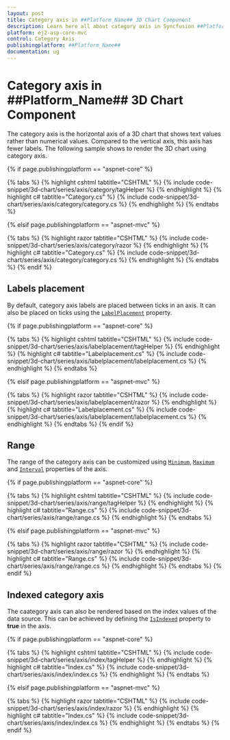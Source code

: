 ```yaml
---
layout: post
title: Category axis in ##Platform_Name## 3D Chart Component
description: Learn here all about category axis in Syncfusion ##Platform_Name## 3D Chart component of Syncfusion Essential JS 2 and more.
platform: ej2-asp-core-mvc
control: Category Axis
publishingplatform: ##Platform_Name##
documentation: ug
---
```



# Category axis in ##Platform_Name## 3D Chart Component

The category axis is the horizontal axis of a 3D chart that shows text values rather than numerical values. Compared to the vertical axis, this axis has fewer labels. The following sample shows to render the 3D chart using category axis.

{% if page.publishingplatform == "aspnet-core" %}

{% tabs %}
{% highlight cshtml tabtitle="CSHTML" %}
{% include code-snippet/3d-chart/series/axis/category/tagHelper %}
{% endhighlight %}
{% highlight c# tabtitle="Category.cs" %}
{% include code-snippet/3d-chart/series/axis/category/category.cs %}
{% endhighlight %}
{% endtabs %}

{% elsif page.publishingplatform == "aspnet-mvc" %}

{% tabs %}
{% highlight razor tabtitle="CSHTML" %}
{% include code-snippet/3d-chart/series/axis/category/razor %}
{% endhighlight %}
{% highlight c# tabtitle="Category.cs" %}
{% include code-snippet/3d-chart/series/axis/category/category.cs %}
{% endhighlight %}
{% endtabs %}
{% endif %}



## Labels placement

By default, category axis labels are placed between ticks in an axis. It can also be placed on ticks using the [`LabelPlacement`](https://help.syncfusion.com/cr/aspnetmvc-js2/Syncfusion.EJ2.Charts.Chart3DAxis.html#Syncfusion_EJ2_Charts_Chart3DAxis_LabelPlacement) property.

{% if page.publishingplatform == "aspnet-core" %}

{% tabs %}
{% highlight cshtml tabtitle="CSHTML" %}
{% include code-snippet/3d-chart/series/axis/labelplacement/tagHelper %}
{% endhighlight %}
{% highlight c# tabtitle="Labelplacement.cs" %}
{% include code-snippet/3d-chart/series/axis/labelplacement/labelplacement.cs %}
{% endhighlight %}
{% endtabs %}

{% elsif page.publishingplatform == "aspnet-mvc" %}

{% tabs %}
{% highlight razor tabtitle="CSHTML" %}
{% include code-snippet/3d-chart/series/axis/labelplacement/razor %}
{% endhighlight %}
{% highlight c# tabtitle="Labelplacement.cs" %}
{% include code-snippet/3d-chart/series/axis/labelplacement/labelplacement.cs %}
{% endhighlight %}
{% endtabs %}
{% endif %}



## Range

The range of the category axis can be customized using [`Minimum`](https://help.syncfusion.com/cr/aspnetmvc-js2/Syncfusion.EJ2.Charts.Chart3DAxis.html#Syncfusion_EJ2_Charts_Chart3DAxis_Minimum), [`Maximum`](https://help.syncfusion.com/cr/aspnetmvc-js2/Syncfusion.EJ2.Charts.Chart3DAxis.html#Syncfusion_EJ2_Charts_Chart3DAxis_Maximum) and [`Interval`](https://help.syncfusion.com/cr/aspnetmvc-js2/Syncfusion.EJ2.Charts.Chart3DAxis.html#Syncfusion_EJ2_Charts_Chart3DAxis_Interval) properties of the axis.

{% if page.publishingplatform == "aspnet-core" %}

{% tabs %}
{% highlight cshtml tabtitle="CSHTML" %}
{% include code-snippet/3d-chart/series/axis/range/tagHelper %}
{% endhighlight %}
{% highlight c# tabtitle="Range.cs" %}
{% include code-snippet/3d-chart/series/axis/range/range.cs %}
{% endhighlight %}
{% endtabs %}

{% elsif page.publishingplatform == "aspnet-mvc" %}

{% tabs %}
{% highlight razor tabtitle="CSHTML" %}
{% include code-snippet/3d-chart/series/axis/range/razor %}
{% endhighlight %}
{% highlight c# tabtitle="Range.cs" %}
{% include code-snippet/3d-chart/series/axis/range/range.cs %}
{% endhighlight %}
{% endtabs %}
{% endif %}



## Indexed category axis

The caategory axis can also be rendered based on the index values of the data source. This can be achieved by defining the [`IsIndexed`](https://help.syncfusion.com/cr/aspnetmvc-js2/Syncfusion.EJ2.Charts.Chart3DAxis.html#Syncfusion_EJ2_Charts_Chart3DAxis_IsIndexed) property to **true** in the axis.

{% if page.publishingplatform == "aspnet-core" %}

{% tabs %}
{% highlight cshtml tabtitle="CSHTML" %}
{% include code-snippet/3d-chart/series/axis/index/tagHelper %}
{% endhighlight %}
{% highlight c# tabtitle="Index.cs" %}
{% include code-snippet/3d-chart/series/axis/index/index.cs %}
{% endhighlight %}
{% endtabs %}

{% elsif page.publishingplatform == "aspnet-mvc" %}

{% tabs %}
{% highlight razor tabtitle="CSHTML" %}
{% include code-snippet/3d-chart/series/axis/index/razor %}
{% endhighlight %}
{% highlight c# tabtitle="Index.cs" %}
{% include code-snippet/3d-chart/series/axis/index/index.cs %}
{% endhighlight %}
{% endtabs %}
{% endif %}

